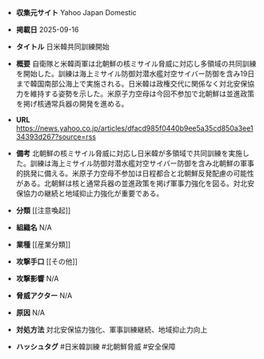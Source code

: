 - **収集元サイト**
Yahoo Japan Domestic

- **掲載日**
2025-09-16

- **タイトル**
日米韓共同訓練開始

- **概要**
自衛隊と米韓両軍は北朝鮮の核ミサイル脅威に対応し多領域の共同訓練を開始した。訓練は海上ミサイル防御対潜水艦対空サイバー防御を含み19日まで韓国南部公海上で実施される。日米韓は政権交代に関係なく対北安保協力を維持する姿勢を示した。米原子力空母は今回不参加で北朝鮮は並進政策を掲げ核通常兵器の開発を進める。

- **URL**
https://news.yahoo.co.jp/articles/dfacd985f0440b9ee5a35cd850a3ee134393d267?source=rss

- **備考**
北朝鮮の核ミサイル脅威に対応し日米韓が多領域で共同訓練を実施した。訓練は海上ミサイル防御対潜水艦対空サイバー防御を含み北朝鮮の軍事的挑発に備える。米原子力空母不参加は日程都合と北朝鮮反発配慮の可能性がある。北朝鮮は核と通常兵器の並進政策を掲げ軍事力強化を図る。対北安保協力の継続と地域抑止力強化が重要である。

- **分類**
[[注意喚起]]

- **組織名**
N/A

- **業種**
[[産業分類]]

- **攻撃手口**
[[その他]]

- **攻撃影響**
N/A

- **脅威アクター**
N/A

- **原因**
N/A

- **対処方法**
対北安保協力強化、軍事訓練継続、地域抑止力向上

- **ハッシュタグ**
#日米韓訓練 #北朝鮮脅威 #安全保障
